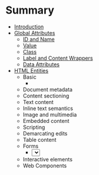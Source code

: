 # Summary

* [Introduction](README.md)
* [Global Attributes](chapter1_global_attr.md)
   * [ID and Name](global_attr/id_and_name.md)
   * [Value](global_attr/value.md)
   * [Class](global_attr/class.md)
   * [Label and Content Wrappers](global_attr/label_and_content_wrappers.md)
   * [Data Attributes](global_attr/data_attributes.md)
* [HTML Entities](html_elements.md)
	* Basic
		* [<doctype>](html_elements/html_docType.md)
	* Document metadata
	* Content sectioning
	* Text content
	* Inline text semantics
	* Image and multimedia
	* Embedded content
	* Scripting
	* Demarcating edits
	* Table content
	* Forms
		* [<select>](html_entities/html_select.md)
	* Interactive elements
	* Web Components